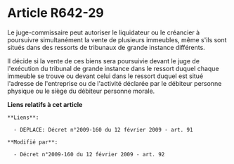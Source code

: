 # Article R642-29

Le juge-commissaire peut autoriser le liquidateur ou le créancier à poursuivre simultanément la vente de plusieurs immeubles,
même s'ils sont situés dans des ressorts de tribunaux de grande instance différents.

Il décide si la vente de ces biens sera poursuivie devant le juge de l'exécution du tribunal de grande instance dans le
ressort duquel chaque immeuble se trouve ou devant celui dans le ressort duquel est situé l'adresse de l'entreprise ou de
l'activité déclarée par le débiteur personne physique ou le siège du débiteur personne morale.

**Liens relatifs à cet article**

	**Liens**:

	  - DEPLACE: Décret n°2009-160 du 12 février 2009 - art. 91

	**Modifié par**:

	  - Décret n°2009-160 du 12 février 2009 - art. 92

